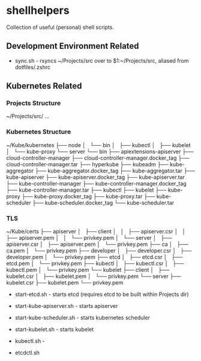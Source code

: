 # shellhelpers

Collection of useful (personal) shell scripts.

## Development Environment Related

* sync.sh - rsyncs ~/Projects/src over to $1:~/Projects/src, aliased from dotfiles/.zshrc

## Kubernetes Related

### Projects Structure

~/Projects/src/ ...

### Kubernetes Structure

~/Kube/kubernetes
├── node
│   └── bin
│       ├── kubectl
│       ├── kubelet
│       └── kube-proxy
└── server
    └── bin
        ├── apiextensions-apiserver
        ├── cloud-controller-manager
        ├── cloud-controller-manager.docker_tag
        ├── cloud-controller-manager.tar
        ├── hyperkube
        ├── kubeadm
        ├── kube-aggregator
        ├── kube-aggregator.docker_tag
        ├── kube-aggregator.tar
        ├── kube-apiserver
        ├── kube-apiserver.docker_tag
        ├── kube-apiserver.tar
        ├── kube-controller-manager
        ├── kube-controller-manager.docker_tag
        ├── kube-controller-manager.tar
        ├── kubectl
        ├── kubelet
        ├── kube-proxy
        ├── kube-proxy.docker_tag
        ├── kube-proxy.tar
        ├── kube-scheduler
        ├── kube-scheduler.docker_tag
        └── kube-scheduler.tar

### TLS

~/Kube/certs
├── apiserver
│   ├── client
│   │   ├── apiserver.csr
│   │   ├── apiserver.pem
│   │   └── privkey.pem
│   └── server
│       ├── apiserver.csr
│       ├── apiserver.pem
│       └── privkey.pem
├── ca
│   ├── ca.pem
│   └── privkey.pem
├── developer
│   ├── developer.csr
│   ├── developer.pem
│   └── privkey.pem
├── etcd
│   ├── etcd.csr
│   ├── etcd.pem
│   └── privkey.pem
├── kubectl
│   ├── kubectl.csr
│   ├── kubectl.pem
│   └── privkey.pem
└── kubelet
    ├── client
    │   ├── kubelet.csr
    │   ├── kubelet.pem
    │   └── privkey.pem
    └── server
        ├── kubelet.csr
        ├── kubelet.pem
        └── privkey.pem



* start-etcd.sh - starts etcd (requires etcd to be built within Projects dir)
* start-kube-apiserver.sh - starts apiserver
* start-kube-scheduler.sh - starts kubernetes scheduler
* start-kubelet.sh - starts kubelet

* kubectl.sh - 
* etcdctl.sh
